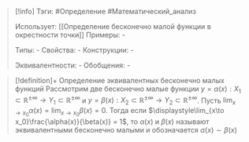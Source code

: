 > [!info]
> Тэги: #Определение #Математический_анализ   
> 
> Использует: [[Определение бесконечно малой функции в окрестности точки]]
> Примеры: *-*
> 
> Типы: *-*
> Свойства: *-*
> Конструкции: *-*
> 
> Эквивалентности: *-*
> Обобщения: *-*

> [!definition]+ Определение эквивалентных бесконечно малых функций
> Рассмотрим две бесконечно малые функции $y = \alpha(x):X_1 \subset \mathbb{R^{\pm\infty}}\rightarrow Y_1 \subset \mathbb{R^{\pm\infty}}$ и $y = \beta(x):X_2 \subset \mathbb{R^{\pm\infty}}\rightarrow Y_2 \subset \mathbb{R^{\pm\infty}}$.  Пусть $\displaystyle\lim_{x\to x_0}\alpha(x) = \lim_{x\to x_0}\beta(x) = 0$. Тогда если $\displaystyle\lim_{x\to x_0}\frac{\alpha(x)}{\beta(x)} = 1$, то $\alpha(x)$ и $\beta(x)$ называют эквивалентными бесконечно малыми и обозначается $\alpha(x) \sim \beta(x)$